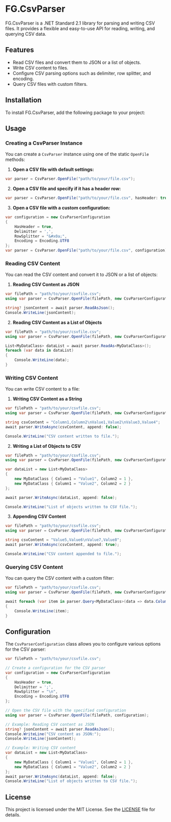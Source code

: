 # FG.CsvParser

FG.CsvParser is a .NET Standard 2.1 library for parsing and writing CSV files. It provides a flexible and easy-to-use API for reading, writing, and querying CSV data.

## Features

- Read CSV files and convert them to JSON or a list of objects.
- Write CSV content to files.
- Configure CSV parsing options such as delimiter, row splitter, and encoding.
- Query CSV files with custom filters.

## Installation

To install FG.CsvParser, add the following package to your project:
## Usage

### Creating a CsvParser Instance

You can create a `CsvParser` instance using one of the static `OpenFile` methods:
1. **Open a CSV file with default settings:**
```c#
var parser = CsvParser.OpenFile("path/to/your/file.csv");
```
2. **Open a CSV file and specify if it has a header row:**
```c#
var parser = CsvParser.OpenFile("path/to/your/file.csv", hasHeader: true);
```
3. **Open a CSV file with a custom configuration:**
```c#
var configuration = new CsvParserConfiguration
{
    HasHeader = true,
    Delimitter = ',',
    RowSplitter = "&#x0a;",
    Encoding = Encoding.UTF8
};
var parser = CsvParser.OpenFile("path/to/your/file.csv", configuration);
```

### Reading CSV Content

You can read the CSV content and convert it to JSON or a list of objects:

1. **Reading CSV Content as JSON**
```c#
var filePath = "path/to/your/csvfile.csv";
using var parser = CsvParser.OpenFile(filePath, new CsvParserConfiguration { HasHeader = true, Delimitter = ',', RowSplitter = "\r\n", Encoding = Encoding.UTF8 });

string? jsonContent = await parser.ReadAsJson();
Console.WriteLine(jsonContent);
```
2. **Reading CSV Content as a List of Objects**
```c#
var filePath = "path/to/your/csvfile.csv";
using var parser = CsvParser.OpenFile(filePath, new CsvParserConfiguration { HasHeader = true, Delimitter = ',', RowSplitter = "\r\n", Encoding = Encoding.UTF8 });

List<MyDataClass> dataList = await parser.ReadAs<MyDataClass>();
foreach (var data in dataList)
{
    Console.WriteLine(data);
}
```
### Writing CSV Content

You can write CSV content to a file:
1. **Writing CSV Content as a String**
```c#
var filePath = "path/to/your/csvfile.csv";
using var parser = CsvParser.OpenFile(filePath, new CsvParserConfiguration { HasHeader = true, Delimitter = ',', RowSplitter = "\r\n", Encoding = Encoding.UTF8 });

string csvContent = "Column1,Column2\nValue1,Value2\nValue3,Value4";
await parser.WriteAsync(csvContent, append: false);

Console.WriteLine("CSV content written to file.");
```
2. **Writing a List of Objects to CSV**
```c#
var filePath = "path/to/your/csvfile.csv";
using var parser = CsvParser.OpenFile(filePath, new CsvParserConfiguration { HasHeader = true, Delimitter = ',', RowSplitter = "\r\n", Encoding = Encoding.UTF8 });

var dataList = new List<MyDataClass>
{
    new MyDataClass { Column1 = "Value1", Column2 = 1 },
    new MyDataClass { Column1 = "Value2", Column2 = 2 }
};

await parser.WriteAsync(dataList, append: false);

Console.WriteLine("List of objects written to CSV file.");
```
3. **Appending CSV Content**
```c#
var filePath = "path/to/your/csvfile.csv";
using var parser = CsvParser.OpenFile(filePath, new CsvParserConfiguration { HasHeader = true, Delimitter = ',', RowSplitter = "\r\n", Encoding = Encoding.UTF8 });

string csvContent = "Value5,Value6\nValue7,Value8";
await parser.WriteAsync(csvContent, append: true);

Console.WriteLine("CSV content appended to file.");
```
### Querying CSV Content

You can query the CSV content with a custom filter:
```c#
var filePath = "path/to/your/csvfile.csv";
using var parser = CsvParser.OpenFile(filePath, new CsvParserConfiguration { HasHeader = true, Delimitter = ',', RowSplitter = "\r\n", Encoding = Encoding.UTF8 });

await foreach (var item in parser.Query<MyDataClass>(data => data.Column2 > 100))
{
    Console.WriteLine(item);
}
```
## Configuration

The `CsvParserConfiguration` class allows you to configure various options for the CSV parser:
```c#
var filePath = "path/to/your/csvfile.csv";

// Create a configuration for the CSV parser
var configuration = new CsvParserConfiguration
{
    HasHeader = true,
    Delimitter = ';',
    RowSplitter = "\n",
    Encoding = Encoding.UTF8
};

// Open the CSV file with the specified configuration
using var parser = CsvParser.OpenFile(filePath, configuration);

// Example: Reading CSV content as JSON
string? jsonContent = await parser.ReadAsJson();
Console.WriteLine("CSV content as JSON:");
Console.WriteLine(jsonContent);

// Example: Writing CSV content
var dataList = new List<MyDataClass>
{
    new MyDataClass { Column1 = "Value1", Column2 = 1 },
    new MyDataClass { Column1 = "Value2", Column2 = 2 }
};
await parser.WriteAsync(dataList, append: false);
Console.WriteLine("List of objects written to CSV file.");
```
## License

This project is licensed under the MIT License. See the [LICENSE](LICENSE) file for details.
